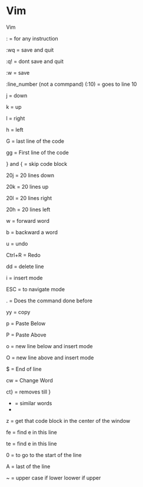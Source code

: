 # Vim
Vim

: = for any instruction

:wq = save and quit

:q! = dont save and quit

:w = save

:line_number (not a commpand) (:10) = goes to line 10

j = down

k = up

l = right

h = left

G = last line of the code

gg = First line of the code

} and { = skip code block

20j = 20 lines down

20k = 20 lines up

20l = 20 lines right

20h = 20 lines left

w = forward word

b = backward a word

u = undo

Ctrl+R = Redo

dd = delete line

i = insert mode

ESC = to navigate mode

. = Does the command done before

yy = copy

p = Paste Below

P = Paste Above 

o = new line below and insert mode

O = new line above and insert mode


$ = End of line

cw = Change Word

ct} = removes till }

* = similar words
* 
z = get that code block in the center of the window

fe = find e in this line

te = find e in this line

0 = to go to the start of the line

A = last of the line

~ = upper case if lower loower if upper
